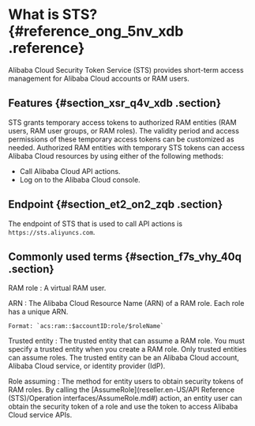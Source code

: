 # What is STS? {#reference_ong_5nv_xdb .reference}

Alibaba Cloud Security Token Service \(STS\) provides short-term access management for Alibaba Cloud accounts or RAM users.

## Features {#section_xsr_q4v_xdb .section}

STS grants temporary access tokens to authorized RAM entities \(RAM users, RAM user groups, or RAM roles\). The validity period and access permissions of these temporary access tokens can be customized as needed. Authorized RAM entities with temporary STS tokens can access Alibaba Cloud resources by using either of the following methods:

-   Call Alibaba Cloud API actions.
-   Log on to the Alibaba Cloud console.

## Endpoint {#section_et2_on2_zqb .section}

The endpoint of STS that is used to call API actions is `https://sts.aliyuncs.com`.

## Commonly used terms {#section_f7s_vhy_40q .section}

 RAM role
 :   A virtual RAM user.

  ARN
 :   The Alibaba Cloud Resource Name \(ARN\) of a RAM role. Each role has a unique ARN.

    Format: `acs:ram::$accountID:role/$roleName`

  Trusted entity
 :   The trusted entity that can assume a RAM role. You must specify a trusted entity when you create a RAM role. Only trusted entities can assume roles. The trusted entity can be an Alibaba Cloud account, Alibaba Cloud service, or identity provider \(IdP\).

  Role assuming
 :   The method for entity users to obtain security tokens of RAM roles. By calling the [AssumeRole](reseller.en-US/API Reference (STS)/Operation interfaces/AssumeRole.md#) action, an entity user can obtain the security token of a role and use the token to access Alibaba Cloud service APIs.

 
